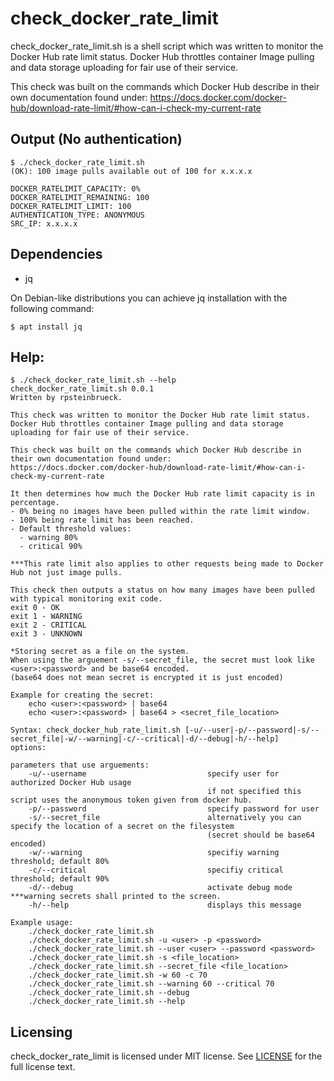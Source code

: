 # check_docker_rate_limit

check_docker_rate_limit.sh is a shell script which was written to monitor the Docker Hub rate limit status.
Docker Hub throttles container Image pulling and data storage uploading for fair use of their service.

This check was built on the commands which Docker Hub describe in their own documentation found under:
https://docs.docker.com/docker-hub/download-rate-limit/#how-can-i-check-my-current-rate

## Output (No authentication)

```shell
$ ./check_docker_rate_limit.sh
(OK): 100 image pulls available out of 100 for x.x.x.x

DOCKER_RATELIMIT_CAPACITY: 0%
DOCKER_RATELIMIT_REMAINING: 100
DOCKER_RATELIMIT_LIMIT: 100
AUTHENTICATION_TYPE: ANONYMOUS
SRC_IP: x.x.x.x

```

## Dependencies

-   jq

On Debian-like distributions you can achieve jq installation with the following command:

```shell
$ apt install jq
```

## Help:

```shell
$ ./check_docker_rate_limit.sh --help
check_docker_rate_limit.sh 0.0.1
Written by rpsteinbrueck.

This check was written to monitor the Docker Hub rate limit status.
Docker Hub throttles container Image pulling and data storage uploading for fair use of their service.

This check was built on the commands which Docker Hub describe in their own documentation found under:
https://docs.docker.com/docker-hub/download-rate-limit/#how-can-i-check-my-current-rate

It then determines how much the Docker Hub rate limit capacity is in percentage.
- 0% being no images have been pulled within the rate limit window.
- 100% being rate limit has been reached.
- Default threshold values:
  - warning 80%
  - critical 90%

***This rate limit also applies to other requests being made to Docker Hub not just image pulls.

This check then outputs a status on how many images have been pulled with typical monitoring exit code.
exit 0 - OK
exit 1 - WARNING
exit 2 - CRITICAL
exit 3 - UNKNOWN

*Storing secret as a file on the system.
When using the arguement -s/--secret_file, the secret must look like <user>:<password> and be base64 encoded.
(base64 does not mean secret is encrypted it is just encoded)

Example for creating the secret:
    echo <user>:<password> | base64
    echo <user>:<password> | base64 > <secret_file_location>

Syntax: check_docker_hub_rate_limit.sh [-u/--user|-p/--password|-s/--secret_file|-w/--warning|-c/--critical|-d/--debug|-h/--help]
options:

parameters that use arguements:
    -u/--username                           specify user for authorized Docker Hub usage
                                            if not specified this script uses the anonymous token given from docker hub.
    -p/--password                           specify password for user
    -s/--secret_file                        alternatively you can specify the location of a secret on the filesystem
                                            (secret should be base64 encoded)
    -w/--warning                            specifiy warning threshold; default 80%
    -c/--critical                           specifiy critical threshold; default 90%
    -d/--debug                              activate debug mode ***warning secrets shall printed to the screen.
    -h/--help                               displays this message

Example usage:
    ./check_docker_rate_limit.sh
    ./check_docker_rate_limit.sh -u <user> -p <password>
    ./check_docker_rate_limit.sh --user <user> --password <password>
    ./check_docker_rate_limit.sh -s <file_location>
    ./check_docker_rate_limit.sh --secret_file <file_location>
    ./check_docker_rate_limit.sh -w 60 -c 70
    ./check_docker_rate_limit.sh --warning 60 --critical 70
    ./check_docker_rate_limit.sh --debug
    ./check_docker_rate_limit.sh --help
```

## Licensing

check_docker_rate_limit is licensed under MIT license.
See [LICENSE](LICENSE) for the full license text.
